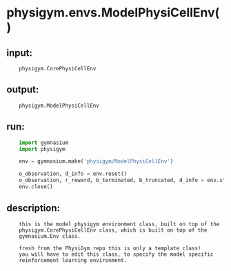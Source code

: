 # physigym.envs.ModelPhysiCellEnv()


## input:
```
    physigym.CorePhysiCellEnv

```

## output:
```
    physigym.ModelPhysiCellEnv

```

## run:
```python
    import gymnasium
    import physigym

    env = gymnasium.make('physigym/ModelPhysiCellEnv')

    o_observation, d_info = env.reset()
    o_observation, r_reward, b_terminated, b_truncated, d_info = env.step(action={})
    env.close()

```

## description:
```
    this is the model physigym environment class, built on top of the
    physigym.CorePhysiCellEnv class, which is built on top of the
    gymnasium.Env class.

    fresh from the PhysiGym repo this is only a template class!
    you will have to edit this class, to specify the model specific
    reinforcement learning environment.

```